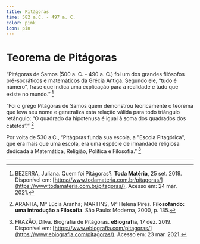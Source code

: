 ```yaml
---
title: Pitágoras
time: 582 a.C. - 497 a. C.
color: pink
icon: pin
---
```


# Teorema de Pitágoras

“Pitágoras de Samos (500 a. C. - 490 a. C.) foi um dos grandes filósofos pré-socráticos e matemáticos da Grécia Antiga. Segundo ele, “tudo é número”, frase que indica uma explicação para a realidade e tudo que existe no mundo.” [^bezerra]

“Foi o grego Pitágoras de Samos quem demonstrou teoricamente o teorema que leva seu nome e generaliza esta relação válida para todo triângulo retângulo: “O quadrado da hipotenusa é igual à soma dos quadrados dos catetos”.” [^aranha]

Por volta de 530 a.C., “Pitágoras funda sua escola, a "Escola Pitagórica", que era mais que uma escola, era uma espécie de irmandade religiosa dedicada à Matemática, Religião, Política e Filosofia.” [^frazao]

---

[^aranha]: ARANHA, Mª Lúcia Aranha; MARTINS, Mª Helena Pires. **Filosofando: uma introdução a Filosofia**. São Paulo: Moderna, 2000, p. 135.

[^bezerra]: BEZERRA, Juliana. Quem foi Pitágoras?. **Toda Matéria**, 25 set. 2019. Disponível em: [https://www.todamateria.com.br/pitagoras/](https://www.todamateria.com.br/pitagoras/). Acesso em: 24 mar. 2021.

[^frazao]: FRAZÃO, Dilva. Biografia de Pitágoras. **eBiografia**, 17 dez. 2019. Disponível em: [https://www.ebiografia.com/pitagoras/](https://www.ebiografia.com/pitagoras/). Acesso em: 23 mar. 2021.